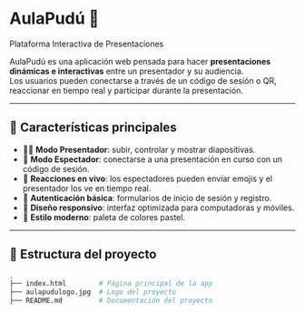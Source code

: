 # AulaPudú 🦌  
Plataforma Interactiva de Presentaciones

AulaPudú es una aplicación web pensada para hacer **presentaciones dinámicas e interactivas** entre un presentador y su audiencia.  
Los usuarios pueden conectarse a través de un código de sesión o QR, reaccionar en tiempo real y participar durante la presentación.

---

## 🚀 Características principales
- 👨‍🏫 **Modo Presentador**: subir, controlar y mostrar diapositivas.  
- 🙋 **Modo Espectador**: conectarse a una presentación en curso con un código de sesión.  
- 🎉 **Reacciones en vivo**: los espectadores pueden enviar emojis y el presentador los ve en tiempo real.  
- 🔐 **Autenticación básica**: formularios de inicio de sesión y registro.  
- 📱 **Diseño responsivo**: interfaz optimizada para computadoras y móviles.  
- 🎨 **Estilo moderno**: paleta de colores pastel.

---

## 📂 Estructura del proyecto
```bash
.
├── index.html        # Página principal de la app
├── aulapudulogo.jpg  # Logo del proyecto
├── README.md         # Documentación del proyecto

